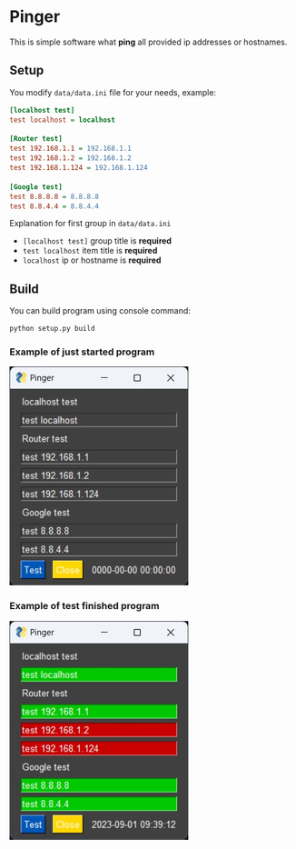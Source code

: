 # Pinger

This is simple software what **ping** all provided ip addresses or hostnames.

## Setup

You modify `data/data.ini` file for your needs, example:

```ini
[localhost test]
test localhost = localhost

[Router test]
test 192.168.1.1 = 192.168.1.1
test 192.168.1.2 = 192.168.1.2
test 192.168.1.124 = 192.168.1.124

[Google test]
test 8.8.8.8 = 8.8.8.8
test 8.8.4.4 = 8.8.4.4
```

Explanation for first group in `data/data.ini`

- `[localhost test]` group title is **required**
- `test localhost` item title  is **required**
- `localhost` ip or hostname is **required**

## Build

You can build program using console command:

```sh
python setup.py build
```

### Example of just started program
![Just started program](/screenshots/just_started_program.jpg)

### Example of test finished program
![Test finished program](/screenshots/test_finished_program.jpg)
